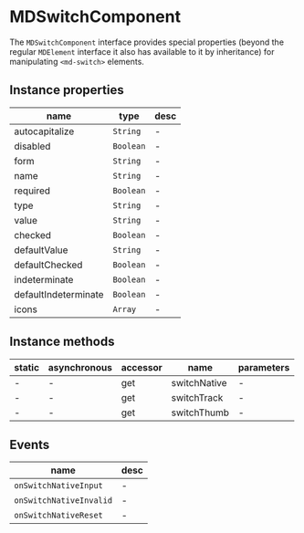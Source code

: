 # MDSwitchComponent

The `MDSwitchComponent` interface provides special properties (beyond the regular `MDElement` interface it also has available to it by inheritance) for manipulating `<md-switch>` elements.

## Instance properties

| name                 | type      | desc |
| -------------------- | --------- | ---- |
| autocapitalize       | `String`  | -    |
| disabled             | `Boolean` | -    |
| form                 | `String`  | -    |
| name                 | `String`  | -    |
| required             | `Boolean` | -    |
| type                 | `String`  | -    |
| value                | `String`  | -    |
| checked              | `Boolean` | -    |
| defaultValue         | `String`  | -    |
| defaultChecked       | `Boolean` | -    |
| indeterminate        | `Boolean` | -    |
| defaultIndeterminate | `Boolean` | -    |
| icons                | `Array`   | -    |

## Instance methods

| static | asynchronous | accessor | name         | parameters |
| ------ | ------------ | -------- | ------------ | ---------- |
| -      | -            | get      | switchNative | -          |
| -      | -            | get      | switchTrack  | -          |
| -      | -            | get      | switchThumb  | -          |

## Events

| name                    | desc |
| ----------------------- | ---- |
| `onSwitchNativeInput`   | -    |
| `onSwitchNativeInvalid` | -    |
| `onSwitchNativeReset`   | -    |
